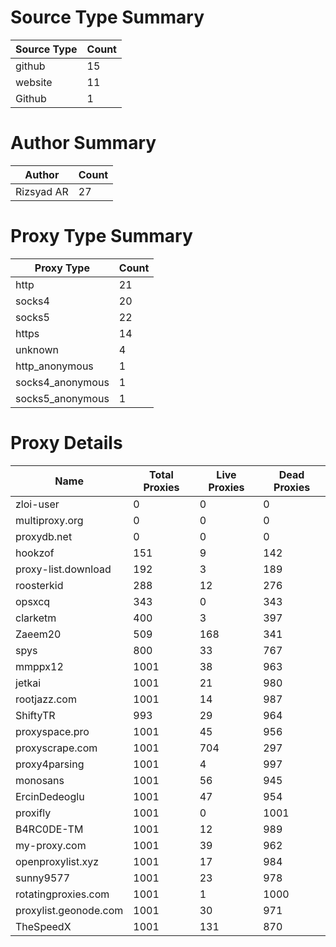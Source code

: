 # Source Type Summary

| Source Type | Count |
|-------------|-------|
| github | 15 |
| website | 11 |
| Github | 1 |


# Author Summary

| Author | Count |
|--------|-------|
| Rizsyad AR | 27 |


# Proxy Type Summary

| Proxy Type | Count |
|------------|-------|
| http | 21 |
| socks4 | 20 |
| socks5 | 22 |
| https | 14 |
| unknown | 4 |
| http_anonymous | 1 |
| socks4_anonymous | 1 |
| socks5_anonymous | 1 |


# Proxy Details

| Name | Total Proxies | Live Proxies | Dead Proxies |
|------|---------------|--------------|---------------|
| zloi-user | 0 | 0 | 0 |
| multiproxy.org | 0 | 0 | 0 |
| proxydb.net | 0 | 0 | 0 |
| hookzof | 151 | 9 | 142 |
| proxy-list.download | 192 | 3 | 189 |
| roosterkid | 288 | 12 | 276 |
| opsxcq | 343 | 0 | 343 |
| clarketm | 400 | 3 | 397 |
| Zaeem20 | 509 | 168 | 341 |
| spys | 800 | 33 | 767 |
| mmppx12 | 1001 | 38 | 963 |
| jetkai | 1001 | 21 | 980 |
| rootjazz.com | 1001 | 14 | 987 |
| ShiftyTR | 993 | 29 | 964 |
| proxyspace.pro | 1001 | 45 | 956 |
| proxyscrape.com | 1001 | 704 | 297 |
| proxy4parsing | 1001 | 4 | 997 |
| monosans | 1001 | 56 | 945 |
| ErcinDedeoglu | 1001 | 47 | 954 |
| proxifly | 1001 | 0 | 1001 |
| B4RC0DE-TM | 1001 | 12 | 989 |
| my-proxy.com | 1001 | 39 | 962 |
| openproxylist.xyz | 1001 | 17 | 984 |
| sunny9577 | 1001 | 23 | 978 |
| rotatingproxies.com | 1001 | 1 | 1000 |
| proxylist.geonode.com | 1001 | 30 | 971 |
| TheSpeedX | 1001 | 131 | 870 |

